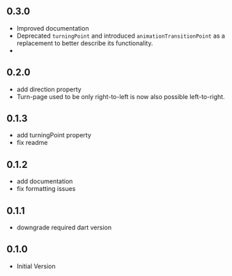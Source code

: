## 0.3.0
- Improved documentation
- Deprecated `turningPoint` and introduced `animationTransitionPoint` as a replacement to better describe its functionality.
- 
## 0.2.0
- add direction property 
- Turn-page used to be only right-to-left is now also possible left-to-right.
## 0.1.3
- add turningPoint property
- fix readme
## 0.1.2
- add documentation
- fix formatting issues
## 0.1.1
- downgrade required dart version
## 0.1.0
- Initial Version
